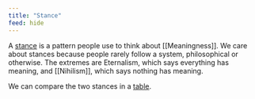 ```yaml
---
title: "Stance"
feed: hide
---
```


A [stance](https://meaningness.com/stances-nature-toc) is a pattern people use to think about [[Meaningness]]. We care about stances because people rarely follow a system, philosophical or otherwise. The extremes are Eternalism, which says everything has meaning, and [[Nihilism]], which says nothing has meaning.

We can compare the two stances in a [table](https://meaningness.com/all-dimensions-schematic-overview). 